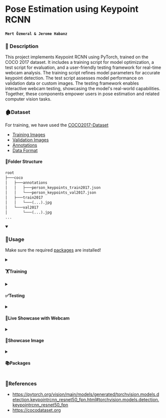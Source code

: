 # Pose Estimation using Keypoint RCNN

**`Mert Özmeral & Jerome Habanz`**

### 📝 Description
This project implements Keypoint RCNN using PyTorch, trained on the COCO 2017 dataset. It includes a training script for model optimization, a test script for evaluation, and a user-friendly testing framework for real-time webcam analysis. The training script refines model parameters for accurate keypoint detection. The test script assesses model performance on validation data or custom images. The testing framework enables interactive webcam testing, showcasing the model's real-world capabilities. Together, these components empower users in pose estimation and related computer vision tasks.

### 🏚️Dataset

For training, we have used the [COCO2017-Dataset](https://cocodataset.org/)
- [Training Images](http://images.cocodataset.org/zips/train2017.zip)
- [Validation Images](http://images.cocodataset.org/zips/val2017.zip)
- [Annotations](http://images.cocodataset.org/annotations/annotations_trainval2017.zip)
- [Data Format](https://cocodataset.org/#format-data)

#### 📁Folder Structure

```
root
├───coco
│   ├───annotations
│   │   ├───person_keypoints_train2017.json
│   │   └───person_keypoints_val2017.json
│   ├───train2017
│   │   └───(...).jpg
│   └───val2017
│       └───(...).jpg
...
```

<details open>
  <summary><h3>🔰Usage </h3></summary>

Make sure the required [packages](#packages) are installed!

<details>
  <summary><h4>🏋️Training</h4></summary>

```
python train.py
```

###### Output:

```
losses=9.61300 loss_classifier=0.76776 loss_box_reg=0.01154 loss_keypoint=8.07662 loss_objectness=0.69867 loss_rpn_box_reg=0.05841:   0%|          | 0/42 [00:01<?, ?it/s]
...
losses=4.04951 loss_classifier=0.14994 loss_box_reg=0.24355 loss_keypoint=3.58709 loss_objectness=0.03577 loss_rpn_box_reg=0.03316:  17%|█▋        | 7/42 [14:41:34<68:04:01, 7001.19s/it]
```

</details>

<details>
  <summary><h4>✅Testing</h4></summary>

```
python test.py
```

###### Output:

```
Evaluation for *bbox*:
 Average Precision  (AP) @[ IoU=0.50:0.95 | area=   all | maxDets=100 ] = 0.476
 Average Precision  (AP) @[ IoU=0.50      | area=   all | maxDets=100 ] = 0.762
 Average Precision  (AP) @[ IoU=0.75      | area=   all | maxDets=100 ] = 0.506
 Average Precision  (AP) @[ IoU=0.50:0.95 | area= small | maxDets=100 ] = 0.318
 Average Precision  (AP) @[ IoU=0.50:0.95 | area=medium | maxDets=100 ] = 0.569
 Average Precision  (AP) @[ IoU=0.50:0.95 | area= large | maxDets=100 ] = 0.633
 Average Recall     (AR) @[ IoU=0.50:0.95 | area=   all | maxDets=  1 ] = 0.171
 Average Recall     (AR) @[ IoU=0.50:0.95 | area=   all | maxDets= 10 ] = 0.509
 Average Recall     (AR) @[ IoU=0.50:0.95 | area=   all | maxDets=100 ] = 0.598
 Average Recall     (AR) @[ IoU=0.50:0.95 | area= small | maxDets=100 ] = 0.456
 Average Recall     (AR) @[ IoU=0.50:0.95 | area=medium | maxDets=100 ] = 0.664
 Average Recall     (AR) @[ IoU=0.50:0.95 | area= large | maxDets=100 ] = 0.732
 
Evaluation for *keypoints*:
 Average Precision  (AP) @[ IoU=0.50:0.95 | area=   all | maxDets= 20 ] = 0.565
 Average Precision  (AP) @[ IoU=0.50      | area=   all | maxDets= 20 ] = 0.807
 Average Precision  (AP) @[ IoU=0.75      | area=   all | maxDets= 20 ] = 0.618
 Average Precision  (AP) @[ IoU=0.50:0.95 | area=medium | maxDets= 20 ] = 0.543
 Average Precision  (AP) @[ IoU=0.50:0.95 | area= large | maxDets= 20 ] = 0.624
 Average Recall     (AR) @[ IoU=0.50:0.95 | area=   all | maxDets= 20 ] = 0.653
 Average Recall     (AR) @[ IoU=0.50      | area=   all | maxDets= 20 ] = 0.878
 Average Recall     (AR) @[ IoU=0.75      | area=   all | maxDets= 20 ] = 0.704
 Average Recall     (AR) @[ IoU=0.50:0.95 | area=medium | maxDets= 20 ] = 0.611
 Average Recall     (AR) @[ IoU=0.50:0.95 | area= large | maxDets= 20 ] = 0.714
```

</details>

<details>
  <summary><h4>🎥Live Showcase with Webcam</h4></summary>

```
python detect.py
```

</details>

<details>
  <summary><h4>🎥Showcase Image</h4></summary>

```
python detect.py --file image.png
```

###### Output:

![detected_image.png](docs%2Fassets%2Fdetected_image.png)
</details>

<details>
  <summary id="packages"><h4>📚Packages</h4></summary>
The project is compatible with 🐍Python 3.10

You can find the packages used in _requirements.txt_ or down below⬇️
```
matplotlib
numpy
opencv_python
Pillow
pycocotools
torch
torchvision
tqdm
```

</details>

</details>

### 🐢References

- https://pytorch.org/vision/main/models/generated/torchvision.models.detection.keypointrcnn_resnet50_fpn.html#torchvision.models.detection.keypointrcnn_resnet50_fpn
- https://cocodataset.org